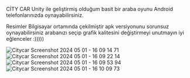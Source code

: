 CİTY CAR
Unity ile geliştirmiş olduğum basit bir araba oyunu Android telefonlarınızda oynayabilirsiniz.

Resimler Bilgisayar ortamında çekilmiştir apk versiyonunu sorunsuz oynayabilirsiniz arabanızı seçip grafik kalitesini değiştirmeyi unutmayın iyi eğlenceler :)))))

![Citycar Screenshot 2024 05 01 - 16 09 14 71](https://github.com/enescivelek0/FirstCityCar/assets/60387787/eec3a6a9-2979-4dec-aaa0-7866dcada03c)
![Citycar Screenshot 2024 05 01 - 16 09 22 14](https://github.com/enescivelek0/FirstCityCar/assets/60387787/39dc74b8-cbbc-4059-952d-22e23932b342)
![Citycar Screenshot 2024 05 01 - 16 09 53 94](https://github.com/enescivelek0/FirstCityCar/assets/60387787/c3924577-3262-4e2b-a6f0-c3dbf32f985f)
![Citycar Screenshot 2024 05 01 - 16 10 09 73](https://github.com/enescivelek0/FirstCityCar/assets/60387787/9a62dab7-445d-4e49-9195-629eebb48e5d)
